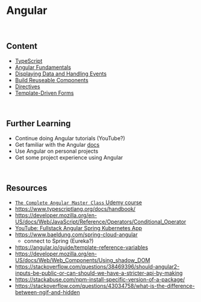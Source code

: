 # Angular

<br>

## Content
* [TypeScript](./content/typescript.md)
* [Angular Fundamentals](./content/angular-fundamentals.md)
* [Displaying Data and Handling Events](./content/data-and-events.md)
* [Build Reuseable Components](./content/components.md)
* [Directives](./content/directives.md)
* [Template-Driven Forms](./content/template-driven-forms.md)

<br>

## Further Learning
* Continue doing Angular tutorials (YouTube?)
* Get familiar with the Angular [docs](https://angular.io/docs)
* Use Angular on personal projects
* Get some project experience using Angular

<br>

## Resources
* [```The Complete Angular Master Class``` Udemy course](https://www.udemy.com/course/the-complete-angular-master-class/learn/lecture/7251988#learning-tools)
* https://www.typescriptlang.org/docs/handbook/
* https://developer.mozilla.org/en-US/docs/Web/JavaScript/Reference/Operators/Conditional_Operator
* [YouTube: Fullstack Angular Spring Kubernetes App](https://www.youtube.com/watch?v=aPzpsfQtlKY)
* https://www.baeldung.com/spring-cloud-angular
    * connect to Spring (Eureka?)
* https://angular.io/guide/template-reference-variables
* https://developer.mozilla.org/en-US/docs/Web/Web_Components/Using_shadow_DOM
* https://stackoverflow.com/questions/38469396/should-angular2-inputs-be-public-or-can-should-we-have-a-stricter-api-by-making
* https://stackabuse.com/npm-install-specific-version-of-a-package/
* https://stackoverflow.com/questions/43034758/what-is-the-difference-between-ngif-and-hidden




























